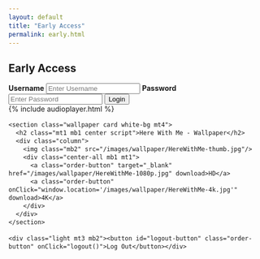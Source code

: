 ```yaml
---
layout: default
title: "Early Access"
permalink: early.html
---
```


<section id="early-access" class="mt2 center-all column">
  <h1 class="script">Early Access</h1>

  <form id="login" class="card white-bg mt4 hidden">
    <div class="column">
      <label for="uname"><b>Username</b></label>
      <input id="username" type="text" placeholder="Enter Username" name="uname" required>
      <label for="psw"><b>Password</b></label>
      <input id="password" type="password" placeholder="Enter Password" name="psw" required>
      <button id="login-button" type="submit">Login</button>
    </div>
  </form>

  <div id="protected" class="measure hidden column center-all">
    {% include audioplayer.html %}

    <section class="wallpaper card white-bg mt4">
      <h2 class="mt1 mb1 center script">Here With Me - Wallpaper</h2>
      <div class="column">
        <img class="mb2" src="/images/wallpaper/HereWithMe-thumb.jpg"/>
        <div class="center-all mb1 mt1">
          <a class="order-button" target="_blank" href="/images/wallpaper/HereWithMe-1080p.jpg" download>HD</a>
          <a class="order-button" onClick="window.location='/images/wallpaper/HereWithMe-4k.jpg'" download>4K</a>
        </div>
      </div>
    </section>

    <div class="light mt3 mb2"><button id="logout-button" class="order-button" onClick="logout()">Log Out</button></div>
  </div>
</section>

<script defer src="/js/early-login.js"></script>

